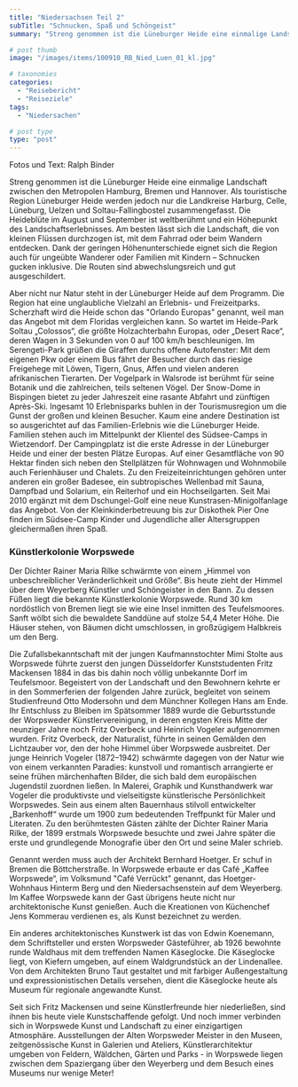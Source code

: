 ```yaml
---
title: "Niedersachsen Teil 2"
subTitle: "Schnucken, Spaß und Schöngeist"
summary: "Streng genommen ist die Lüneburger Heide eine einmalige Landschaft zwischen den Metropolen Hamburg, Bremen und Hannover. Als touristische Region Lüneburger Heide werden jedoch nur die Landkreise Harburg, Celle, Lüneburg, Uelzen und Soltau-Fallingbostel zusammengefasst. Die Heideblüte im August }"

# post thumb
image: "/images/items/100910_RB_Nied_Luen_01_kl.jpg"

# taxonomies
categories: 
  - "Reisebericht"
  - "Reiseziele"
tags:
  - "Niedersachen"

# post type
type: "post"
---
```


Fotos und Text: Ralph Binder

Streng genommen ist die Lüneburger Heide eine einmalige Landschaft zwischen den Metropolen Hamburg, Bremen und Hannover. Als touristische Region Lüneburger Heide werden jedoch nur die Landkreise Harburg, Celle, Lüneburg, Uelzen und Soltau-Fallingbostel zusammengefasst. Die Heideblüte im August und September ist weltberühmt und ein Höhepunkt des Landschaftserlebnisses. Am besten lässt sich die Landschaft, die von kleinen Flüssen durchzogen ist, mit dem Fahrrad oder beim Wandern entdecken. Dank der geringen Höhenunterschiede eignet sich die Region auch für ungeübte Wanderer oder Familien mit Kindern – Schnucken gucken inklusive. Die Routen sind abwechslungsreich und gut ausgeschildert.  

 Aber nicht nur Natur steht in der Lüneburger Heide auf dem Programm. Die Region hat eine unglaubliche Vielzahl an Erlebnis- und Freizeitparks. Scherzhaft wird die Heide schon das "Orlando Europas" genannt, weil man das Angebot mit dem Floridas vergleichen kann. So wartet im Heide-Park Soltau „Colossos“, die größte Holzachterbahn Europas, oder „Desert Race“, deren Wagen in 3 Sekunden von 0 auf 100 km/h beschleunigen. Im Serengeti-Park grüßen die Giraffen durchs offene Autofenster: Mit dem eigenen Pkw oder einem Bus fährt der Besucher durch das riesige Freigehege mit Löwen, Tigern, Gnus, Affen und vielen anderen afrikanischen Tierarten. Der Vogelpark in Walsrode ist berühmt für seine Botanik und die zahlreichen, teils seltenen Vögel. Der Snow-Dome in Bispingen bietet zu jeder Jahreszeit eine rasante Abfahrt und zünftigen Après-Ski. Ingesamt 10 Erlebnisparks buhlen in der Tourismusregion um die Gunst der großen und kleinen Besucher. Kaum eine andere Destination ist so ausgerichtet auf das Familien-Erlebnis wie die Lüneburger Heide. Familien stehen auch im Mittelpunkt der Klientel des Südsee-Camps in Wietzendorf. Der Campingplatz ist die erste Adresse in der Lüneburger Heide und einer der besten Plätze Europas. Auf einer Gesamtfläche von 90 Hektar finden sich neben den Stellplätzen für Wohnwagen und Wohnmobile auch Ferienhäuser und Chalets. Zu den Freizeiteinrichtungen gehören unter anderen ein großer Badesee, ein subtropisches Wellenbad mit Sauna, Dampfbad und Solarium, ein Reiterhof und ein Hochseilgarten. Seit Mai 2010 ergänzt mit dem Dschungel-Golf eine neue Kunstrasen-Minigolfanlage das Angebot. Von der Kleinkinderbetreuung bis zur Diskothek Pier One finden im Südsee-Camp Kinder und Jugendliche aller Altersgruppen gleichermaßen ihren Spaß.  

### Künstlerkolonie Worpswede

Der Dichter Rainer Maria Rilke schwärmte von einem „Himmel von unbeschreiblicher Veränderlichkeit und Größe“. Bis heute zieht der Himmel über dem Weyerberg Künstler und Schöngeister in den Bann. Zu dessen Füßen liegt die bekannte Künstlerkolonie Worpswede. Rund 30 km nordöstlich von Bremen liegt sie wie eine Insel inmitten des Teufelsmoores. Sanft wölbt sich die bewaldete Sanddüne auf stolze 54,4 Meter Höhe. Die Häuser stehen, von Bäumen dicht umschlossen, in großzügigem Halbkreis um den Berg.  

 Die Zufallsbekanntschaft mit der jungen Kaufmannstochter Mimi Stolte aus Worpswede führte zuerst den jungen Düsseldorfer Kunststudenten Fritz Mackensen 1884 in das bis dahin noch völlig unbekannte Dorf im Teufelsmoor. Begeistert von der Landschaft und den Bewohnern kehrte er in den Sommerferien der folgenden Jahre zurück, begleitet von seinem Studienfreund Otto Modersohn und dem Münchner Kollegen Hans am Ende. Ihr Entschluss zu Bleiben im Spätsommer 1889 wurde die Geburtsstunde der Worpsweder Künstlervereinigung, in deren engsten Kreis Mitte der neunziger Jahre noch Fritz Overbeck und Heinrich Vogeler aufgenommen wurden. Fritz Overbeck, der Naturalist, führte in seinen Gemälden den Lichtzauber vor, den der hohe Himmel über Worpswede ausbreitet. Der junge Heinrich Vogeler (1872–1942) schwärmte dagegen von der Natur wie von einem verkannten Paradies: kunstvoll und romantisch arrangierte er seine frühen märchenhaften Bilder, die sich bald dem europäischen Jugendstil zuordnen ließen. In Malerei, Graphik und Kunsthandwerk war Vogeler die produktivste und vielseitigste künstlerische Persönlichkeit Worpswedes. Sein aus einem alten Bauernhaus stilvoll entwickelter „Barkenhoff“ wurde um 1900 zum bedeutenden Treffpunkt für Maler und Literaten. Zu den berühmtesten Gästen zählte der Dichter Rainer Maria Rilke, der 1899 erstmals Worpswede besuchte und zwei Jahre später die erste und grundlegende Monografie über den Ort und seine Maler schrieb.  

 Genannt werden muss auch der Architekt Bernhard Hoetger. Er schuf in Bremen die Böttcherstraße. In Worpswede erbaute er das Café „Kaffee Worpswede“, im Volksmund "Café Verrückt" genannt, das Hoetger-Wohnhaus Hinterm Berg und den Niedersachsenstein auf dem Weyerberg. Im Kaffee Worpswede kann der Gast übrigens heute nicht nur architektonische Kunst genießen. Auch die Kreationen von Küchenchef Jens Kommerau verdienen es, als Kunst bezeichnet zu werden.  

 Ein anderes architektonisches Kunstwerk ist das von Edwin Koenemann, dem Schriftsteller und ersten Worpsweder Gästeführer, ab 1926 bewohnte runde Waldhaus mit dem treffenden Namen Käseglocke. Die Käseglocke liegt, von Kiefern umgeben, auf einem Waldgrundstück an der Lindenallee. Von dem Architekten Bruno Taut gestaltet und mit farbiger Außengestaltung und expressionistischen Details versehen, dient die Käseglocke heute als Museum für regionale angewandte Kunst.  

 Seit sich Fritz Mackensen und seine Künstlerfreunde hier niederließen, sind ihnen bis heute viele Kunstschaffende gefolgt. Und noch immer verbinden sich in Worpswede Kunst und Landschaft zu einer einzigartigen Atmosphäre. Ausstellungen der Alten Worpsweder Meister in den Museen, zeitgenössische Kunst in Galerien und Ateliers, Künstlerarchitektur umgeben von Feldern, Wäldchen, Gärten und Parks - in Worpswede liegen zwischen dem Spaziergang über den Weyerberg und dem Besuch eines Museums nur wenige Meter!
